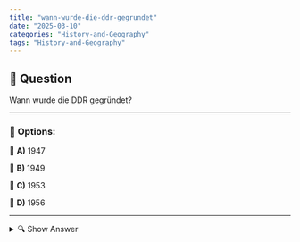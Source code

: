 ```yaml
---
title: "wann-wurde-die-ddr-gegrundet"
date: "2025-03-10"
categories: "History-and-Geography"
tags: "History-and-Geography"
---
```


## 📌 **Question**

Wann wurde die DDR gegründet?



---

### 📝 **Options:**

🔘 **A)** 1947

🔘 **B)** 1949

🔘 **C)** 1953

🔘 **D)** 1956

---

<details>
  <summary>🔍 Show Answer</summary>

  <p>
💡  <b>Correct Answer:</b>  b
  </p>
  <p>
    📖<b>Explanation:</b>
    Die Deutsche Demokratische Republik (DDR) wurde nach dem Zweiten Weltkrieg gegründet, als Deutschland in Besatzungszonen aufgeteilt wurde. Die Sowjetunion kontrollierte den östlichen Teil, der 1949 offiziell zur DDR wurde. Die DDR existierte bis zur Wiedervereinigung mit der Bundesrepublik Deutschland im Jahr 1990. Diese Teilung war Teil des Kalten Krieges zwischen Ost und West.
  </p>
</details>
